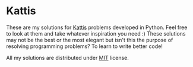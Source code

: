 # Kattis

These are my solutions for [Kattis](https://open.kattis.com) problems developed in Python. Feel free to look at them and take whatever inspiration you need :) These solutions may not be the best or the most elegant but isn't this the purpose of resolving programming problems? To learn to write better code!

All my solutions are distributed under [MIT](https://github.com/alessandro1105/kattis-python/blob/master/LICENSE) license.